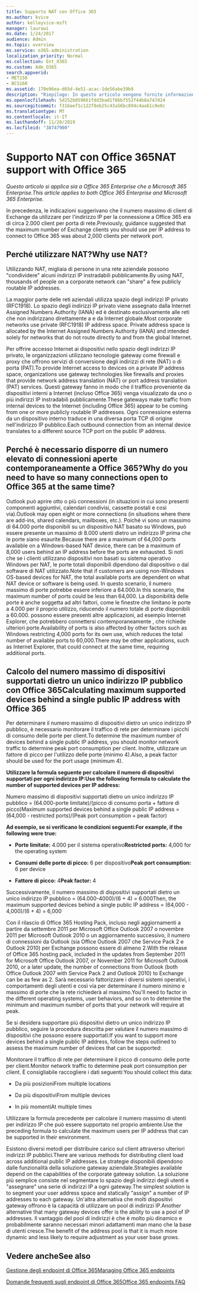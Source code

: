 ```yaml
---
title: Supporto NAT con Office 365
ms.author: kvice
author: kelleyvice-msft
manager: laurawi
ms.date: 1/24/2017
audience: Admin
ms.topic: overview
ms.service: o365-administration
localization_priority: Normal
ms.collection: Ent_O365
ms.custom: Adm_O365
search.appverid:
- MET150
- BCS160
ms.assetid: 170e96ea-d65d-4e51-acac-1de56abe39b9
description: "Riepilogo: In questo articolo vengono fornite informazioni dettagliate su come calcolare il numero approssimativo di client che è possibile utilizzare per ciascun indirizzo IP all'interno dell'organizzazione utilizzando NAT (Network Address Translation)."
ms.openlocfilehash: 5d252b059661fdd3bad1f86bf552f44b8a747d24
ms.sourcegitcommit: f316aef1c122f8eb25c43a56bc894c4aa61c8e0c
ms.translationtype: MT
ms.contentlocale: it-IT
ms.lasthandoff: 11/20/2019
ms.locfileid: "38747900"
---
```

# <a name="nat-support-with-office-365"></a><span data-ttu-id="848f6-103">Supporto NAT con Office 365</span><span class="sxs-lookup"><span data-stu-id="848f6-103">NAT support with Office 365</span></span>

<span data-ttu-id="848f6-104">*Questo articolo si applica sia a Office 365 Enterprise che a Microsoft 365 Enterprise.*</span><span class="sxs-lookup"><span data-stu-id="848f6-104">*This article applies to both Office 365 Enterprise and Microsoft 365 Enterprise.*</span></span>

<span data-ttu-id="848f6-105">In precedenza, le indicazioni suggerivano che il numero massimo di client di Exchange da utilizzare per l'indirizzo IP per la connessione a Office 365 era di circa 2.000 client per porta di rete.</span><span class="sxs-lookup"><span data-stu-id="848f6-105">Previously, guidance suggested that the maximum number of Exchange clients you should use per IP address to connect to Office 365 was about 2,000 clients per network port.</span></span>
  
## <a name="why-use-nat"></a><span data-ttu-id="848f6-106">Perché utilizzare NAT?</span><span class="sxs-lookup"><span data-stu-id="848f6-106">Why use NAT?</span></span>

<span data-ttu-id="848f6-107">Utilizzando NAT, migliaia di persone in una rete aziendale possono "condividere" alcuni indirizzi IP instradabili pubblicamente.</span><span class="sxs-lookup"><span data-stu-id="848f6-107">By using NAT, thousands of people on a corporate network can "share" a few publicly routable IP addresses.</span></span>
  
<span data-ttu-id="848f6-p101">La maggior parte delle reti aziendali utilizza spazio degli indirizzi IP privato (RFC1918). Lo spazio degli indirizzi IP privato viene assegnato dalla Internet Assigned Numbers Authority (IANA) ed è destinato esclusivamente alle reti che non indirizzano direttamente a e da Internet globale.</span><span class="sxs-lookup"><span data-stu-id="848f6-p101">Most corporate networks use private (RFC1918) IP address space. Private address space is allocated by the Internet Assigned Numbers Authority (IANA) and intended solely for networks that do not route directly to and from the global Internet.</span></span>
  
<span data-ttu-id="848f6-110">Per offrire accesso Internet ai dispositivi nello spazio degli indirizzi IP privato, le organizzazioni utilizzano tecnologie gateway come firewall e proxy che offrono servizi di conversione degli indirizzi di rete (NAT) o di porta (PAT).</span><span class="sxs-lookup"><span data-stu-id="848f6-110">To provide Internet access to devices on a private IP address space, organizations use gateway technologies like firewalls and proxies that provide network address translation (NAT) or port address translation (PAT) services.</span></span> <span data-ttu-id="848f6-111">Questi gateway fanno in modo che il traffico proveniente da dispositivi interni a Internet (incluso Office 365) venga visualizzato da uno o più indirizzi IP instradabili pubblicamente.</span><span class="sxs-lookup"><span data-stu-id="848f6-111">These gateways make traffic from internal devices to the Internet (including Office 365) appear to be coming from one or more publicly routable IP addresses.</span></span> <span data-ttu-id="848f6-112">Ogni connessione esterna da un dispositivo interno traduce in una diversa porta TCP di origine nell'indirizzo IP pubblico.</span><span class="sxs-lookup"><span data-stu-id="848f6-112">Each outbound connection from an internal device translates to a different source TCP port on the public IP address.</span></span> 
  
## <a name="why-do-you-need-to-have-so-many-connections-open-to-office-365-at-the-same-time"></a><span data-ttu-id="848f6-113">Perché è necessario disporre di un numero elevato di connessioni aperte contemporaneamente a Office 365?</span><span class="sxs-lookup"><span data-stu-id="848f6-113">Why do you need to have so many connections open to Office 365 at the same time?</span></span>

<span data-ttu-id="848f6-114">Outlook può aprire otto o più connessioni (in situazioni in cui sono presenti componenti aggiuntivi, calendari condivisi, cassette postali e così via).</span><span class="sxs-lookup"><span data-stu-id="848f6-114">Outlook may open eight or more connections (in situations where there are add-ins, shared calendars, mailboxes, etc.).</span></span> <span data-ttu-id="848f6-115">Poiché vi sono un massimo di 64.000 porte disponibili su un dispositivo NAT basato su Windows, può essere presente un massimo di 8.000 utenti dietro un indirizzo IP prima che le porte siano esaurite.</span><span class="sxs-lookup"><span data-stu-id="848f6-115">Because there are a maximum of 64,000 ports available on a Windows-based NAT device, there can be a maximum of 8,000 users behind an IP address before the ports are exhausted.</span></span> <span data-ttu-id="848f6-116">Si noti che se i clienti utilizzano dispositivi non basati su sistema operativo Windows per NAT, le porte totali disponibili dipendono dal dispositivo o dal software di NAT utilizzato.</span><span class="sxs-lookup"><span data-stu-id="848f6-116">Note that if customers are using non-Windows OS-based devices for NAT, the total available ports are dependent on what NAT device or software is being used.</span></span> <span data-ttu-id="848f6-117">In questo scenario, il numero massimo di porte potrebbe essere inferiore a 64.000.</span><span class="sxs-lookup"><span data-stu-id="848f6-117">In this scenario, the maximum number of ports could be less than 64,000.</span></span> <span data-ttu-id="848f6-118">La disponibilità delle porte è anche soggetta ad altri fattori, come le finestre che limitano le porte a 4.000 per il proprio utilizzo, riducendo il numero totale di porte disponibili a 60.000. possono essere presenti altre applicazioni, ad esempio Internet Explorer, che potrebbero connettersi contemporaneamente , che richiede ulteriori porte.</span><span class="sxs-lookup"><span data-stu-id="848f6-118">Availability of ports is also affected by other factors such as Windows restricting 4,000 ports for its own use, which reduces the total number of available ports to 60,000.There may be other applications, such as Internet Explorer, that could connect at the same time, requiring additional ports.</span></span>
  
## <a name="calculating-maximum-supported-devices-behind-a-single-public-ip-address-with-office-365"></a><span data-ttu-id="848f6-119">Calcolo del numero massimo di dispositivi supportati dietro un unico indirizzo IP pubblico con Office 365</span><span class="sxs-lookup"><span data-stu-id="848f6-119">Calculating maximum supported devices behind a single public IP address with Office 365</span></span>

<span data-ttu-id="848f6-120">Per determinare il numero massimo di dispositivi dietro un unico indirizzo IP pubblico, è necessario monitorare il traffico di rete per determinare i picchi di consumo delle porte per client.</span><span class="sxs-lookup"><span data-stu-id="848f6-120">To determine the maximum number of devices behind a single public IP address, you should monitor network traffic to determine peak port consumption per client.</span></span> <span data-ttu-id="848f6-121">Inoltre, utilizzare un fattore di picco per l'utilizzo delle porte (minimo 4).</span><span class="sxs-lookup"><span data-stu-id="848f6-121">Also, a peak factor should be used for the port usage (minimum 4).</span></span> 
  
 <span data-ttu-id="848f6-122">**Utilizzare la formula seguente per calcolare il numero di dispositivi supportati per ogni indirizzo IP:**</span><span class="sxs-lookup"><span data-stu-id="848f6-122">**Use the following formula to calculate the number of supported devices per IP address:**</span></span>
  
<span data-ttu-id="848f6-123">Numero massimo di dispositivi supportati dietro un unico indirizzo IP pubblico = (64.000-porte limitate)/(picco di consumo porta + fattore di picco)</span><span class="sxs-lookup"><span data-stu-id="848f6-123">Maximum supported devices behind a single public IP address = (64,000 - restricted ports)/(Peak port consumption + peak factor)</span></span>
  
 <span data-ttu-id="848f6-124">**Ad esempio, se si verificano le condizioni seguenti:**</span><span class="sxs-lookup"><span data-stu-id="848f6-124">**For example, if the following were true:**</span></span>
  
- <span data-ttu-id="848f6-125">**Porte limitate:** 4.000 per il sistema operativo</span><span class="sxs-lookup"><span data-stu-id="848f6-125">**Restricted ports:** 4,000 for the operating system</span></span>

- <span data-ttu-id="848f6-126">**Consumi delle porte di picco:** 6 per dispositivo</span><span class="sxs-lookup"><span data-stu-id="848f6-126">**Peak port consumption:** 6 per device</span></span>

- <span data-ttu-id="848f6-127">**Fattore di picco:** 4</span><span class="sxs-lookup"><span data-stu-id="848f6-127">**Peak factor:** 4</span></span>

<span data-ttu-id="848f6-128">Successivamente, il numero massimo di dispositivi supportati dietro un unico indirizzo IP pubblico = (64.000-4000)/(6 + 4) = 6.000</span><span class="sxs-lookup"><span data-stu-id="848f6-128">Then, the maximum supported devices behind a single public IP address = (64,000 - 4,000)/(6 + 4) = 6,000</span></span>
  
<span data-ttu-id="848f6-129">Con il rilascio di Office 365 Hosting Pack, incluso negli aggiornamenti a partire da settembre 2011 per Microsoft Office Outlook 2007 o novembre 2011 per Microsoft Outlook 2010 o un aggiornamento successivo, il numero di connessioni da Outlook (sia Office Outlook 2007 che Service Pack 2 e Outlook 2010) per Exchange possono essere di almeno 2.</span><span class="sxs-lookup"><span data-stu-id="848f6-129">With the release of Office 365 hosting pack, included in the updates from September 2011 for Microsoft Office Outlook 2007, or November 2011 for Microsoft Outlook 2010, or a later update, the number of connections from Outlook (both Office Outlook 2007 with Service Pack 2 and Outlook 2010) to Exchange can be as few as 2.</span></span> <span data-ttu-id="848f6-130">Sarà necessario fattorizzare i diversi sistemi operativi, i comportamenti degli utenti e così via per determinare il numero minimo e massimo di porte che la rete richiederà al massimo.</span><span class="sxs-lookup"><span data-stu-id="848f6-130">You'll need to factor in the different operating systems, user behaviors, and so on to determine the minimum and maximum number of ports that your network will require at peak.</span></span>
  
<span data-ttu-id="848f6-131">Se si desidera supportare più dispositivi dietro un unico indirizzo IP pubblico, seguire la procedura descritta per valutare il numero massimo di dispositivi che possono essere supportati:</span><span class="sxs-lookup"><span data-stu-id="848f6-131">If you want to support more devices behind a single public IP address, follow the steps outlined to assess the maximum number of devices that can be supported:</span></span>
  
<span data-ttu-id="848f6-132">Monitorare il traffico di rete per determinare il picco di consumo delle porte per client.</span><span class="sxs-lookup"><span data-stu-id="848f6-132">Monitor network traffic to determine peak port consumption per client.</span></span> <span data-ttu-id="848f6-133">È consigliabile raccogliere i dati seguenti:</span><span class="sxs-lookup"><span data-stu-id="848f6-133">You should collect this data:</span></span>
  
- <span data-ttu-id="848f6-134">Da più posizioni</span><span class="sxs-lookup"><span data-stu-id="848f6-134">From multiple locations</span></span>
    
- <span data-ttu-id="848f6-135">Da più dispositivi</span><span class="sxs-lookup"><span data-stu-id="848f6-135">From multiple devices</span></span>
    
- <span data-ttu-id="848f6-136">In più momenti</span><span class="sxs-lookup"><span data-stu-id="848f6-136">At multiple times</span></span>
    
<span data-ttu-id="848f6-137">Utilizzare la formula precedente per calcolare il numero massimo di utenti per indirizzo IP che può essere supportato nel proprio ambiente.</span><span class="sxs-lookup"><span data-stu-id="848f6-137">Use the preceding formula to calculate the maximum users per IP address that can be supported in their environment.</span></span>
  
<span data-ttu-id="848f6-138">Esistono diversi metodi per distribuire carico sul client attraverso ulteriori indirizzi IP pubblici.</span><span class="sxs-lookup"><span data-stu-id="848f6-138">There are various methods for distributing client load across additional public IP addresses.</span></span> <span data-ttu-id="848f6-139">Le strategie disponibili dipendono dalle funzionalità della soluzione gateway aziendale.</span><span class="sxs-lookup"><span data-stu-id="848f6-139">Strategies available depend on the capabilities of the corporate gateway solution.</span></span> <span data-ttu-id="848f6-140">La soluzione più semplice consiste nel segmentare lo spazio degli indirizzi degli utenti e "assegnare" una serie di indirizzi IP a ogni gateway.</span><span class="sxs-lookup"><span data-stu-id="848f6-140">The simplest solution is to segment your user address space and statically "assign" a number of IP addresses to each gateway.</span></span> <span data-ttu-id="848f6-141">Un'altra alternativa che molti dispositivi gateway offrono è la capacità di utilizzare un pool di indirizzi IP.</span><span class="sxs-lookup"><span data-stu-id="848f6-141">Another alternative that many gateway devices offer is the ability to use a pool of IP addresses.</span></span> <span data-ttu-id="848f6-142">Il vantaggio del pool di indirizzi è che è molto più dinamico e probabilmente saranno necessari minori adattamenti man mano che la base di utenti cresce.</span><span class="sxs-lookup"><span data-stu-id="848f6-142">The benefit of the address pool is that it is much more dynamic and less likely to require adjustment as your user base grows.</span></span>
  
## <a name="see-also"></a><span data-ttu-id="848f6-143">Vedere anche</span><span class="sxs-lookup"><span data-stu-id="848f6-143">See also</span></span>

[<span data-ttu-id="848f6-144">Gestione degli endpoint di Office 365</span><span class="sxs-lookup"><span data-stu-id="848f6-144">Managing Office 365 endpoints</span></span>](https://support.office.com/article/99cab9d4-ef59-4207-9f2b-3728eb46bf9a)
  
[<span data-ttu-id="848f6-145">Domande frequenti sugli endpoint di Office 365</span><span class="sxs-lookup"><span data-stu-id="848f6-145">Office 365 endpoints FAQ</span></span>](https://support.office.com/article/d4088321-1c89-4b96-9c99-54c75cae2e6d)
